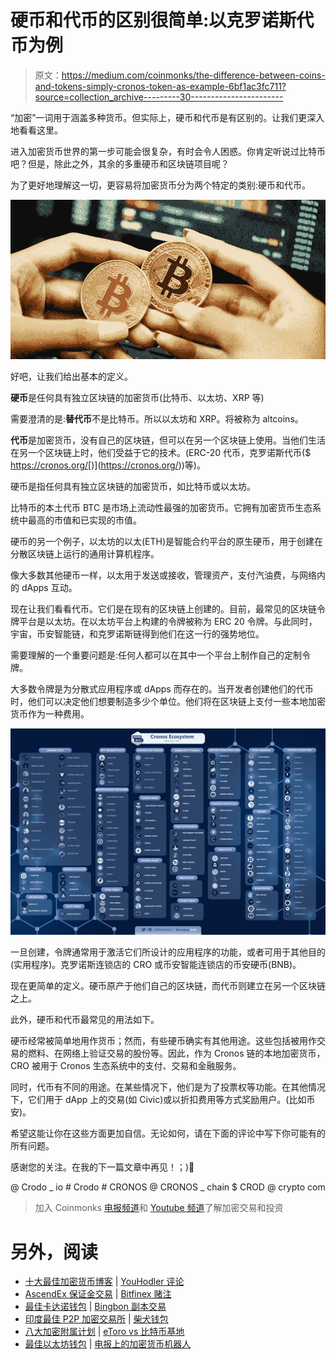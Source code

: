 # 硬币和代币的区别很简单:以克罗诺斯代币为例

> 原文：<https://medium.com/coinmonks/the-difference-between-coins-and-tokens-simply-cronos-token-as-example-6bf1ac3fc711?source=collection_archive---------30----------------------->

“加密”一词用于涵盖多种货币。但实际上，硬币和代币是有区别的。让我们更深入地看看这里。

进入加密货币世界的第一步可能会很复杂，有时会令人困惑。你肯定听说过比特币吧？但是，除此之外，其余的多重硬币和区块链项目呢？

为了更好地理解这一切，更容易将加密货币分为两个特定的类别:硬币和代币。

![](img/928573bf343611000c34bfc5f02a9a84.png)

好吧，让我们给出基本的定义。

**硬币**是任何具有独立区块链的加密货币(比特币、以太坊、XRP 等)

需要澄清的是:**替代币**不是比特币。所以以太坊和 XRP。将被称为 altcoins。

**代币**是加密货币，没有自己的区块链，但可以在另一个区块链上使用。当他们生活在另一个区块链上时，他们受益于它的技术。(ERC-20 代币，克罗诺斯代币($ https://cronos.org/[)](https://cronos.org/))等)。

硬币是指任何具有独立区块链的加密货币，如比特币或以太坊。

比特币的本土代币 BTC 是市场上流动性最强的加密货币。它拥有加密货币生态系统中最高的市值和已实现的市值。

硬币的另一个例子，以太坊的以太(ETH)是智能合约平台的原生硬币，用于创建在分散区块链上运行的通用计算机程序。

像大多数其他硬币一样，以太用于发送或接收，管理资产，支付汽油费，与网络内的 dApps 互动。

现在让我们看看代币。它们是在现有的区块链上创建的。目前，最常见的区块链令牌平台是以太坊。在以太坊平台上构建的令牌被称为 ERC 20 令牌。与此同时，宇宙，币安智能链，和克罗诺斯链得到他们在这一行的强势地位。

需要理解的一个重要问题是:任何人都可以在其中一个平台上制作自己的定制令牌。

大多数令牌是为分散式应用程序或 dApps 而存在的。当开发者创建他们的代币时，他们可以决定他们想要制造多少个单位。他们将在区块链上支付一些本地加密货币作为一种费用。

![](img/2ef909602c3599bec1e5ceff51937ae0.png)

一旦创建，令牌通常用于激活它们所设计的应用程序的功能，或者可用于其他目的(实用程序)。克罗诺斯连锁店的 CRO 或币安智能连锁店的币安硬币(BNB)。

现在更简单的定义。硬币原产于他们自己的区块链，而代币则建立在另一个区块链之上。

此外，硬币和代币最常见的用法如下。

硬币经常被简单地用作货币；然而，有些硬币确实有其他用途。这些包括被用作交易的燃料、在网络上验证交易的股份等。因此，作为 Cronos 链的本地加密货币，CRO 被用于 Cronos 生态系统中的支付、交易和金融服务。

同时，代币有不同的用途。在某些情况下，他们是为了投票权等功能。在其他情况下，它们用于 dApp 上的交易(如 Civic)或以折扣费用等方式奖励用户。(比如币安)。

希望这能让你在这些方面更加自信。无论如何，请在下面的评论中写下你可能有的所有问题。

感谢您的关注。在我的下一篇文章中再见！；)💋

@ Crodo _ io # Crodo # CRONOS @ CRONOS _ chain $ CROD @ crypto com

> 加入 Coinmonks [电报频道](https://t.me/coincodecap)和 [Youtube 频道](https://www.youtube.com/c/coinmonks/videos)了解加密交易和投资

# 另外，阅读

*   [十大最佳加密货币博客](https://coincodecap.com/best-cryptocurrency-blogs) | [YouHodler 评论](https://coincodecap.com/youhodler-review)
*   [AscendEx 保证金交易](https://coincodecap.com/ascendex-margin-trading) | [Bitfinex 赌注](https://coincodecap.com/bitfinex-staking)
*   [最佳卡达诺钱包](https://coincodecap.com/best-cardano-wallets) | [Bingbon 副本交易](https://coincodecap.com/bingbon-copy-trading)
*   [印度最佳 P2P 加密交易所](https://coincodecap.com/p2p-crypto-exchanges-in-india) | [柴犬钱包](https://coincodecap.com/baby-shiba-inu-wallets)
*   [八大加密附属计划](https://coincodecap.com/crypto-affiliate-programs) | [eToro vs 比特币基地](https://coincodecap.com/etoro-vs-coinbase)
*   [最佳以太坊钱包](https://coincodecap.com/best-ethereum-wallets) | [电报上的加密货币机器人](https://coincodecap.com/telegram-crypto-bots)